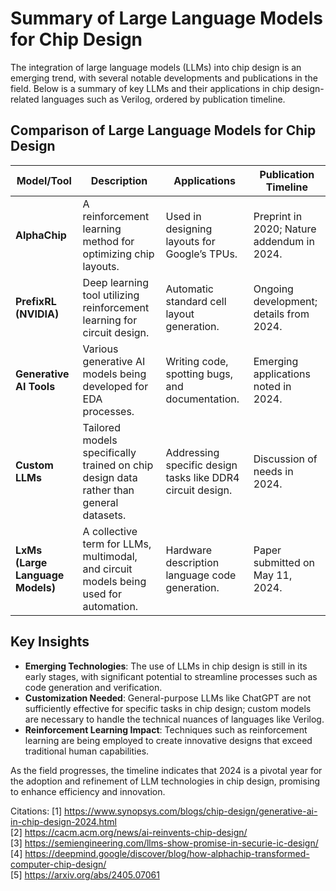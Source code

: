 # Summary of Large Language Models for Chip Design

The integration of large language models (LLMs) into chip design is an emerging trend, with several notable developments and publications in the field. Below is a summary of key LLMs and their applications in chip design-related languages such as Verilog, ordered by publication timeline.

## Comparison of Large Language Models for Chip Design

| **Model/Tool**          | **Description**                                                                 | **Applications**                                     | **Publication Timeline**       |
|-------------------------|---------------------------------------------------------------------------------|-----------------------------------------------------|--------------------------------|
| **AlphaChip**           | A reinforcement learning method for optimizing chip layouts.                    | Used in designing layouts for Google’s TPUs.       | Preprint in 2020; Nature addendum in 2024. |
| **PrefixRL (NVIDIA)**   | Deep learning tool utilizing reinforcement learning for circuit design.          | Automatic standard cell layout generation.          | Ongoing development; details from 2024. |
| **Generative AI Tools** | Various generative AI models being developed for EDA processes.                 | Writing code, spotting bugs, and documentation.     | Emerging applications noted in 2024. |
| **Custom LLMs**        | Tailored models specifically trained on chip design data rather than general datasets.| Addressing specific design tasks like DDR4 circuit design. | Discussion of needs in 2024. |
| **LxMs (Large Language Models)** | A collective term for LLMs, multimodal, and circuit models being used for automation.| Hardware description language code generation.      | Paper submitted on May 11, 2024. |

## Key Insights

- **Emerging Technologies**: The use of LLMs in chip design is still in its early stages, with significant potential to streamline processes such as code generation and verification.
- **Customization Needed**: General-purpose LLMs like ChatGPT are not sufficiently effective for specific tasks in chip design; custom models are necessary to handle the technical nuances of languages like Verilog.
- **Reinforcement Learning Impact**: Techniques such as reinforcement learning are being employed to create innovative designs that exceed traditional human capabilities.

As the field progresses, the timeline indicates that 2024 is a pivotal year for the adoption and refinement of LLM technologies in chip design, promising to enhance efficiency and innovation.

Citations:
[1] https://www.synopsys.com/blogs/chip-design/generative-ai-in-chip-design-2024.html  
[2] https://cacm.acm.org/news/ai-reinvents-chip-design/  
[3] https://semiengineering.com/llms-show-promise-in-securie-ic-design/  
[4] https://deepmind.google/discover/blog/how-alphachip-transformed-computer-chip-design/  
[5] https://arxiv.org/abs/2405.07061  
